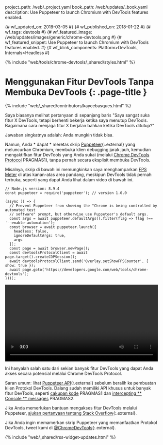 project_path: /web/_project.yaml
book_path: /web/updates/_book.yaml
description: Use Puppeteer to launch Chromium with DevTools features enabled.
<span lang="id-x-mtfrom-en">

{# wf_updated_on: 2018-03-05 #}
{# wf_published_on: 2018-01-22 #}
{# wf_tags: devtools #}
{# wf_featured_image: /web/updates/images/generic/chrome-devtools.png #}
{# wf_featured_snippet: Use Puppeteer to launch Chromium with DevTools features enabled. #}
{# wf_blink_components: Platform>DevTools, Internals>Headless #}

{% include "web/tools/chrome-devtools/_shared/styles.html" %}

# Menggunakan Fitur DevTools Tanpa Membuka DevTools {: .page-title }

{% include "web/_shared/contributors/kaycebasques.html" %}

Saya biasanya melihat pertanyaan di sepanjang baris "Saya sangat suka fitur X DevTools, tetapi berhenti bekerja ketika saya menutup DevTools. Bagaimana cara menjaga fitur X berjalan bahkan ketika DevTools ditutup?"

Jawaban singkatnya adalah: Anda mungkin tidak bisa.

Namun, Anda * dapat * meretas skrip [Puppeteer][puppeteer]{:.external} yang meluncurkan Chromium, membuka klien debugging jarak jauh, kemudian mengaktifkan fitur DevTools yang Anda sukai (melalui [Chrome DevTools Protocol][CDP] PRAGMAS1), tanpa pernah secara eksplisit membuka DevTools.

[puppeteer]: https://github.com/GoogleChrome/puppeteer
[CDP]: https://chromedevtools.github.io/devtools-protocol/

Misalnya, skrip di bawah ini memungkinkan saya menghamparkan [FPS Meter][FPS] di atas kanan-atas area pandang, meskipun DevTools tidak pernah terbuka, seperti yang dapat Anda lihat dalam video di bawah ini.

[FPS]: /web/tools/chrome-devtools/evaluate-performance/reference#fps-meter

    // Node.js version: 8.9.4
    const puppeteer = require('puppeteer'); // version 1.0.0

    (async () => {
      // Prevent Puppeteer from showing the "Chrome is being controlled by automated test
      // software" prompt, but otherwise use Puppeteer's default args.
      const args = await puppeteer.defaultArgs().filter(flag => flag !== '--enable-automation');
      const browser = await puppeteer.launch({
        headless: false,
        ignoreDefaultArgs: true,
        args
      });
      const page = await browser.newPage();
      const devtoolsProtocolClient = await page.target().createCDPSession();
      await devtoolsProtocolClient.send('Overlay.setShowFPSCounter', { show: true });
      await page.goto('https://developers.google.com/web/tools/chrome-devtools');
    })();

<style>   video { width: 100%; } </style>

<video controls>   <source src="https://storage.googleapis.com/webfundamentals-assets/updates/2018/01/devtools.mp4"> </video>

Ini hanyalah salah satu dari sekian banyak fitur DevTools yang dapat Anda akses secara potensial melalui Chrome DevTools Protocol.

Saran umum: lihat [Puppeteer API][API]{:.external} sebelum beralih ke pembuatan klien Protokol DevTools. Dalang sudah memiliki API khusus untuk banyak fitur DevTools, seperti [cakupan kode][coverage] PRAGMAS1 dan [intercepting ** Console ** messages][console] PRAGMAS2.

[API]: https://github.com/GoogleChrome/puppeteer/blob/master/docs/api.md
[coverage]: https://github.com/GoogleChrome/puppeteer/blob/master/docs/api.md#class-coverage
[console]: https://github.com/GoogleChrome/puppeteer/blob/master/docs/api.md#event-console

Jika Anda memerlukan bantuan mengakses fitur DevTools melalui Puppeteer, [ajukan pertanyaan tentang Stack Overflow][SO]{:.external}.

Jika Anda ingin memamerkan skrip Puppeteer yang memanfaatkan Protokol DevTools, tweet kami di [@ChromeDevTools][twitter]{:.external}.

[SO]: https://stackoverflow.com/questions/ask?tags=google-chrome-devtools,puppeteer
[twitter]: https://twitter.com/chromedevtools

{% include "web/_shared/rss-widget-updates.html" %}

</span>